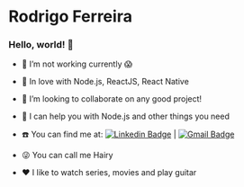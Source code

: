 

# Rodrigo Ferreira

### Hello, world! 👋

- :necktie: I’m not working currently :scream:
- :rocket: In love with Node.js, ReactJS, React Native
- :two_men_holding_hands: I’m looking to collaborate on any good project!
- :muscle: I can help you with Node.js and other things you need 
- :telephone: You can find me at: [![Linkedin Badge](https://img.shields.io/badge/-RodrigoFerreira-blue?style=flat-square&logo=Linkedin&logoColor=white&link=https://www.linkedin.com/in/rodrigoferreira-dev/)](https://www.linkedin.com/in/rodrigoferreira-dev/) | [![Gmail Badge](https://img.shields.io/badge/-rodrigo.santos7202@gmail.com-c14438?style=flat-square&logo=Gmail&logoColor=white&link=mailto:rodrigo.santos7202@gmail.com)](mailto:rodrigo.santos7202@gmail.com)

- :stuck_out_tongue_winking_eye: You can call me Hairy
- :heart: I like to watch series, movies and play guitar
